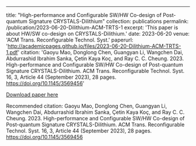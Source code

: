 ---
title: "High-performance and Configurable SW/HW Co-design of Post-quantum Signature CRYSTALS-Dilithium"
collection: publications
permalink: /publication/2023-06-20-Dilithium-ACM-TRTS-1
excerpt: 'This paper is about HW/SW co-design on CRYSTALS-Dilithium.'
date: 2023-06-20
venue: 'ACM Trans. Reconfigurable Technol. Syst.'
paperurl: 'http://academicpages.github.io/files/2023-06-20-Dilithium-ACM-TRTS-1.pdf'
citation: 'Gaoyu Mao, Donglong Chen, Guangyan Li, Wangchen Dai, Abdurrashid Ibrahim Sanka, Çetin Kaya Koç, and Ray C. C. Cheung. 2023. High-performance and Configurable SW/HW Co-design of Post-quantum Signature CRYSTALS-Dilithium. ACM Trans. Reconfigurable Technol. Syst. 16, 3, Article 44 (September 2023), 28 pages. https://doi.org/10.1145/3569456'

[Download paper here](http://academicpages.github.io/files/2023-06-20-Dilithium-ACM-TRTS-1.pdf)

Recommended citation: Gaoyu Mao, Donglong Chen, Guangyan Li, Wangchen Dai, Abdurrashid Ibrahim Sanka, Çetin Kaya Koç, and Ray C. C. Cheung. 2023. High-performance and Configurable SW/HW Co-design of Post-quantum Signature CRYSTALS-Dilithium. ACM Trans. Reconfigurable Technol. Syst. 16, 3, Article 44 (September 2023), 28 pages. https://doi.org/10.1145/3569456
